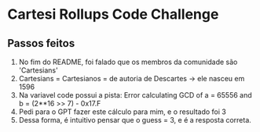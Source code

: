# Cartesi Rollups Code Challenge

## Passos feitos

1. No fim do README, foi falado que os membros da comunidade são 'Cartesians'
2. Cartesians = Cartesianos = de autoria de Descartes -> ele nasceu em 1596
3. Na variavel code possui a pista: Error calculating GCD of a = 65556 and b = (2**16 >> 7) - 0x17.F
4. Pedi para o GPT fazer este cálculo para mim, e o resultado foi 3
5. Dessa forma, é intuitivo pensar que o guess = 3, e é a resposta correta.
